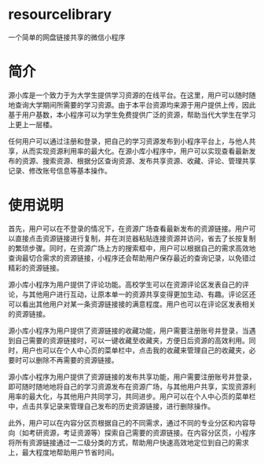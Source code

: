 # resourcelibrary
一个简单的网盘链接共享的微信小程序

# 简介
源小库是一个致力于为大学生提供学习资源的在线平台。在这里，用户可以随时随地查询大学期间所需要的学习资源。由于本平台资源均来源于用户提供上传，因此基于用户基数，本小程序可以为学生免费提供广泛的资源，帮助当代大学生在学习上更上一层楼。

任何用户可以通过注册和登录，把自己的学习资源发布到小程序平台上，与他人共享，从而实现资源利用率的最大化。在源小库小程序中，用户可以实现查看最新发布的资源、搜索资源、根据分区查询资源、发布共享资源、收藏、评论、管理共享记录、修改账号信息等基本操作。

# 使用说明
首先，用户可以在不登录的情况下，在资源广场查看最新发布的资源链接。用户可以直接点击资源链接进行复制，并在浏览器粘贴连接资源并访问，省去了长按复制的繁琐步骤。同时，在资源广场上方的搜索框中，用户可以根据自己的需求高效地查询最切合需求的资源链接，小程序还会帮助用户保存最近的查询记录，以免错过精彩的资源链接。

源小库小程序为用户提供了评论功能。高校学生可以在资源评论区发表自己的评论，与其他用户进行互动，让原本单一的资源共享变得更加生动、有趣。评论区还可以看出其他用户对某一条资源链接接的满意程度。用户也可以在评论区发表相关的资源链接。

源小库小程序为用户提供了资源链接的收藏功能，用户需要注册账号并登录，当遇到自己需要的资源链接时，可以一键收藏至收藏夹，方便日后资源的高效利用。同时，用户也可以在个人中心页的菜单栏中，点击我的收藏来管理自己的收藏夹，必要时可以删除不再需要的资源链接。

源小库小程序为用户提供了资源链接的发布共享功能，用户需要注册账号并登录，即可随时随地地将自己的学习资源发布在资源广场，与其他用户共享，实现资源利用率的最大化，与其他用户共同学习，共同进步。用户可以在个人中心页的菜单栏中，点击共享记录来管理自己发布的历史资源链接，进行删除操作。

此外，用户可以在内容分区页根据自己的不同需求，通过不同的专业分区和内容导向（如考研资源，考证资源等）探索自己需要的资源链接。在内容分区页，小程序将所有资源链接通过一二级分类的方式，帮助用户快速高效地定位到自己的需求上，最大程度地帮助用户节省时间。
